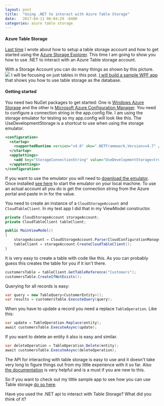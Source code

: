 ```yaml
---
layout: post
title:  "Using .NET to interact with Azure Table Storage"
date:   2017-04-11 06:04:29 -0400
categories: azure table storage
---
```

#### Azure Table Storage
[Last time](http://www.jweiler.com/getting-started-with-azure-table-storage/) I wrote about how to setup a table storage account and how to get started using the [Azure Storage Explorer](http://storageexplorer.com/). This time I am going to show you how to use .NET to interact with an Azure Table storage account.

With a Storage Account you can do many things as shown by this picture.
![](https://jweiler.ghost.io/content/images/2017/04/storage-concepts.png)
I will be focusing on just tables in this post. [I will build a sample WPF app](https://github.com/jsweiler/Azure.NetTestApp) that shows you how to use table storage as the database. 

#### Getting started
You need two NuGet packages to get started: One is [Windows Azure Storage](https://www.nuget.org/packages/WindowsAzure.Storage/) and the other is [Microsoft Azure Configuration Manager](https://www.nuget.org/packages/Microsoft.WindowsAzure.ConfigurationManager/).
You need to configure a connection string in the app.config file. I am using the storage emulator for testing so my app.config will look like this. The UseDevelopmentStorage is a shortcut to use when using the storage emulator.
```xml
<configuration>
  <startup>
    <supportedRuntime version="v4.0" sku=".NETFramework,Version=v4.7" />
  </startup>
  <appSettings>
    <add key="StorageConnectionString" value="UseDevelopmentStorage=true;" />
  </appSettings>
</configuration>
```
If you want to use the emulator you will need to [download the emulator](https://go.microsoft.com/fwlink/?linkid=717179&clcid=0x409). Once installed [see here](https://docs.microsoft.com/en-us/azure/storage/storage-use-emulator#start-and-initialize-the-storage-emulator) to start the emulator on your local machine. To use an actual account all you do is get the connection string from the Azure portal and paste in in for the value.

You need to create an instance of a `CloudStorageAccount` and `CloudTableClient`. In my test app I did that in my ViewModel constructor.
```csharp
private CloudStorageAccount storageAccount;
private CloudTableClient tableClient;

public MainViewModel()
{
    storageAccount = CloudStorageAccount.Parse(CloudConfigurationManager.GetSetting("StorageConnectionString"));
    tableClient = storageAccount.CreateCloudTableClient();
}

```
It is very easy to create a table with code like this. As you can probably guess this creates the table for you if it isn't there.
```csharp
customersTable = tableClient.GetTableReference("Customers");
customersTable.CreateIfNotExists();

```
Querying for all records is easy:
```csharp
var query = new TableQuery<CustomerEntity>();
var results = customersTable.ExecuteQuery(query);
```

When you have to update a record you need a replace `TableOperation`. Like this:
```csharp
var update = TableOperation.Replace(entity);
await customersTable.ExecuteAsync(update);

```
If you want to delete an entity it also is easy and similar.
```csharp
var deleteOperation = TableOperation.Delete(entity);
await customersTable.ExecuteAsync(deleteOperation);
```
The API for interacting with table storage is easy to use and it doesn't take very long to figure things out from my little experience with it so far. Also [the documentation](https://docs.microsoft.com/en-us/azure/storage/storage-dotnet-how-to-use-tables) is very helpful and is a must if you are new to this.

So if you want to check out my little sample app to see how you can use Table storage [do so here](https://github.com/jsweiler/Azure.NetTestApp).

Have you used the .NET api to interact with Table Storage? What did you think of it?